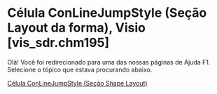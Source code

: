 
# Célula ConLineJumpStyle (Seção Layout da forma), Visio [vis_sdr.chm195]

Olá! Você foi redirecionado para uma das nossas páginas de Ajuda F1. Selecione o tópico que estava procurando abaixo.

[Célula ConLineJumpStyle (Seção Shape Layout)](http://msdn.microsoft.com/library/baa05a50-97d0-3769-635e-0ea20317d59a%28Office.15%29.aspx)
